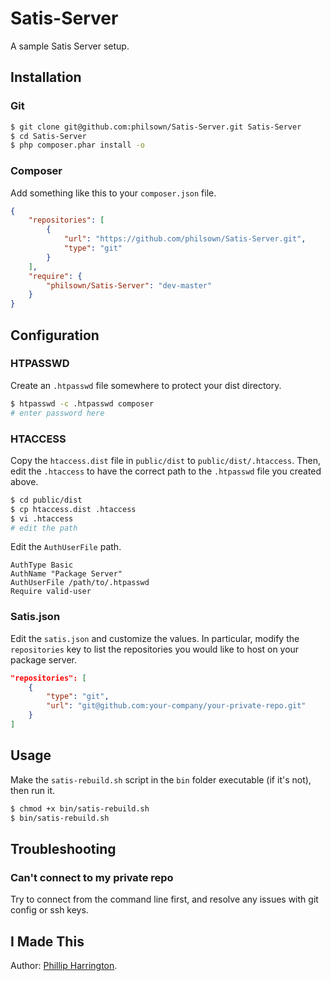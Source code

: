 # Satis-Server

A sample Satis Server setup.

## Installation

### Git

```bash
$ git clone git@github.com:philsown/Satis-Server.git Satis-Server
$ cd Satis-Server
$ php composer.phar install -o
```

### Composer

Add something like this to your `composer.json` file.

```json
{
    "repositories": [
        {
            "url": "https://github.com/philsown/Satis-Server.git",
            "type": "git"
        }
    ],
    "require": {
        "philsown/Satis-Server": "dev-master"
    }
}
```

## Configuration

### HTPASSWD

Create an `.htpasswd` file somewhere to protect your dist directory.

```bash
$ htpasswd -c .htpasswd composer
# enter password here
```

### HTACCESS

Copy the `htaccess.dist` file in `public/dist` to `public/dist/.htaccess`. Then, edit the `.htaccess` to have the correct path to the `.htpasswd` file you created above.

```bash
$ cd public/dist
$ cp htaccess.dist .htaccess
$ vi .htaccess
# edit the path
```

Edit the `AuthUserFile` path.

```
AuthType Basic
AuthName "Package Server"
AuthUserFile /path/to/.htpasswd
Require valid-user
```

### Satis.json

Edit the `satis.json` and customize the values. In particular, modify the `repositories` key to list the repositories you would like to host on your package server.

```json
"repositories": [
    {
        "type": "git",
        "url": "git@github.com:your-company/your-private-repo.git"
    }
]
```

## Usage

Make the `satis-rebuild.sh` script in the `bin` folder executable (if it's not), then run it.

```bash
$ chmod +x bin/satis-rebuild.sh
$ bin/satis-rebuild.sh
```

## Troubleshooting

### Can't connect to my private repo

Try to connect from the command line first, and resolve any issues with git config or ssh keys.

## I Made This

Author:  [Phillip Harrington](http://www.phillipharrington.com/).